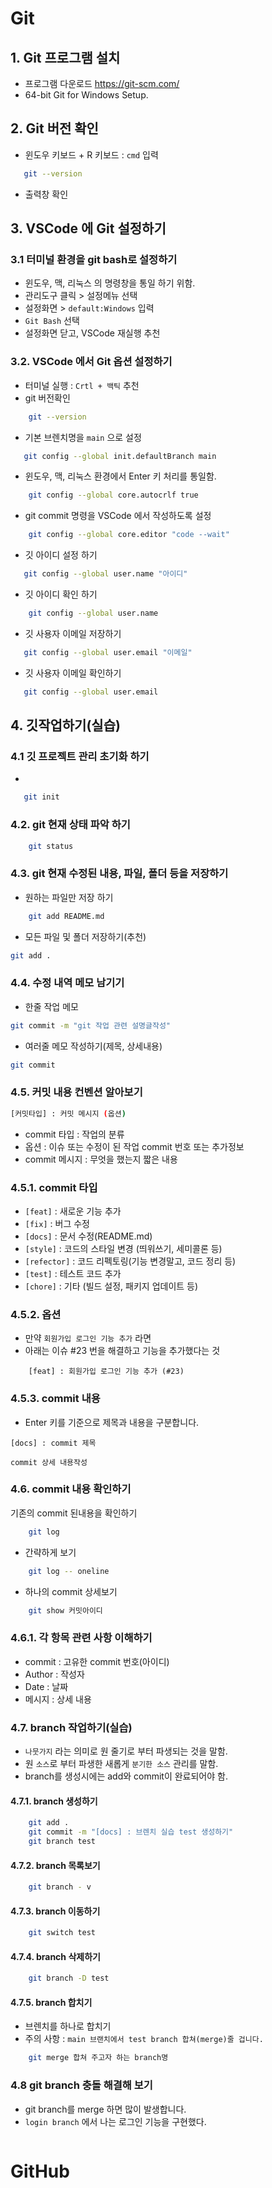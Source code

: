 # Git

## 1. Git 프로그램 설치 
 - 프로그램 다운로드 https://git-scm.com/
 - 64-bit Git for Windows Setup.

 ## 2. Git 버전 확인
 - 윈도우 키보드 + R 키보드 : `cmd` 입력 
 ```bash
    git --version
 ```

 - 출력창 확인

## 3. VSCode 에 Git 설정하기

### 3.1 터미널 환경을 git bash로 설정하기
 - 윈도우, 맥, 리눅스 의 명령창을 통일 하기 위함.
 - 관리도구 클릭 > 설정메뉴 선택 
 - 설정화면 > `default:Windows` 입력 
 - `Git Bash` 선택
 - 설정화면 닫고, VSCode 재실행 추천

### 3.2. VSCode 에서 Git 옵션 설정하기 
 - 터미널 실행 : ` Crtl + 백틱 ` 추천
 - git 버전확인

```bash
    git --version
```
 
 - 기본 브렌치명을 `main` 으로 설정
 ```bash
    git config --global init.defaultBranch main
 ```
- 윈도우, 맥, 리눅스 환경에서 Enter 키 처리를 통일함.
```bash
    git config --global core.autocrlf true
```
- git commit 명령을 VSCode 에서 작성하도록 설정 

```bash
    git config --global core.editor "code --wait"
```

 - 깃 아이디 설정 하기

 ```bash
    git config --global user.name "아이디"
 ```

  - 깃 아이디 확인 하기

```bash
    git config --global user.name
```

 - 깃 사용자 이메일 저장하기 
 ```bash
    git config --global user.email "이메일"
 ```

 - 깃 사용자 이메일 확인하기

 ```bash
    git config --global user.email
 ```

## 4. 깃작업하기(실습)

### 4.1  깃 프로젝트 관리 초기화 하기

 - 
 ```bash
    git init 
 ```

### 4.2. git 현재 상태 파악 하기

```bash
    git status
```

### 4.3. git 현재 수정된 내용, 파일, 폴더 등을 저장하기 
 
 - 원하는 파일만 저장 하기
```bash
    git add README.md
```

 - 모든 파일 및 폴더 저장하기(추천)
```bash
git add .
```

### 4.4. 수정 내역 메모 남기기

- 한줄 작업 메모

```bash
git commit -m "git 작업 관련 설명글작성"
```

- 여러줄 메모 작성하기(제목, 상세내용)
```bash
git commit
```

### 4.5. 커밋 내용 컨벤션 알아보기


```bash
[커밋타입] : 커밋 메시지 (옵션)
```
 - commit 타입 : 작업의 분류
 - 옵션 : 이슈 또는 수정이 된 작업 commit 번호 또는 추가정보
- commit 메시지 : 무엇을 했는지 짧은 내용

### 4.5.1. commit 타입

 - `[feat]` : 새로운 기능 추가
 - `[fix]` : 버그 수정
 - `[docs]` : 문서 수정(README.md)
 - `[style]` : 코드의 스타일 변경 (띄워쓰기, 세미콜론 등)
 - `[refector]` : 코드 리펙토링(기능 변경말고, 코드 정리 등)
 - `[test]` : 테스트 코드 추가
 - `[chore]` : 기타 (빌드 설정, 패키지 업데이트 등)

### 4.5.2. 옵션
 - 만약 `회원가입 로그인 기능 추가` 라면 
 - 아래는 이슈 #23 번을 해결하고 기능을 추가했다는 것

```
    [feat] : 회원가입 로그인 기능 추가 (#23)
```

### 4.5.3. commit 내용 
 
 - Enter 키를 기준으로 제목과 내용을 구분합니다. 

```
[docs] : commit 제목 

commit 상세 내용작성

```
### 4.6. commit 내용 확인하기

  기존의 commit 된내용을 확인하기 

```bash
    git log
```
 
 - 간략하게 보기
```bash
    git log -- oneline
```

- 하나의 commit  상세보기 
```bash
    git show 커밋아이디
```

### 4.6.1. 각 항목 관련 사항 이해하기
 - commit : 고유한 commit 번호(아이디)
 - Author : 작성자
 - Date   : 날짜 
 - 메시지  : 상세 내용

### 4.7. branch 작업하기(실습)

 - `나뭇가지` 라는 의미로 원 줄기로 부터 파생되는 것을 말함.
 - 원 `소스`로 부터 파생한 새롭게 `분기한 소스` 관리를 말함.
 - branch를 생성시에는 add와 commit이 완료되어야 함.

#### 4.7.1. branch 생성하기

```bash
    git add .
    git commit -m "[docs] : 브렌치 실습 test 생성하기"
    git branch test

```

#### 4.7.2. branch 목록보기

```bash
    git branch - v
```

#### 4.7.3. branch 이동하기

```bash
    git switch test
```
#### 4.7.4. branch 삭제하기

```bash
    git branch -D test
```

#### 4.7.5. branch 합치기 

 - 브렌치를 하나로 합치기
 - 주의 사항 : `main 브랜치에서 test branch 합쳐(merge)줄 겁니다.`
```bash
    git merge 합쳐 주고자 하는 branch명
```

### 4.8 git branch  충돌 해결해 보기

 - git branch를 merge 하면 많이 발생합니다.
 - `login branch` 에서 나는 로그인 기능을 구현했다.


 ```bash
 ```


# GitHub